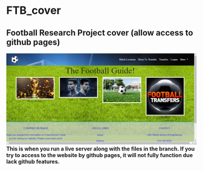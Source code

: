 # FTB_cover
## Football Research Project cover (allow access to github pages)

![FTB_cover](https://github.com/samuelroiz/FTB_cover/blob/main/images/index_html_cover.png)
<b>
This is when you run a live server along with the files in the branch. If you try to access to the website by github pages, it will not fully function due lack github features. </b>

